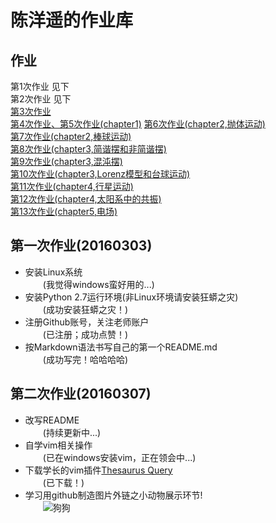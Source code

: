 # **陈洋遥的作业库**  
## 作业
第1次作业 见下  
第2次作业 见下  
[第3次作业](https://github.com/ChenYangyao/computationalphysics_N2013301020169/blob/master/computational.phy_homework3.md)  
[第4次作业、第5次作业(chapter1)](https://github.com/ChenYangyao/computationalphysics_N2013301020169/blob/master/chapter1_201603/README(ch1_homework).md)  
[第6次作业(chapter2,抛体运动)](https://www.zybuluo.com/cyy652415049/note/333582)  
[第7次作业(chapter2,棒球运动)](https://www.zybuluo.com/cyy652415049/note/338769)  
[第8次作业(chapter3,简谐摆和非简谐摆)](https://www.zybuluo.com/cyy652415049/note/347388)  
[第9次作业(chapter3,混沌摆)](https://www.zybuluo.com/cyy652415049/note/355836)  
[第10次作业(chapter3,Lorenz模型和台球运动)](https://www.zybuluo.com/cyy652415049/note/358905)    
[第11次作业(chapter4,行星运动)](https://www.zybuluo.com/cyy652415049/note/363775)  
[第12次作业(chapter4,太阳系中的共振)](https://www.zybuluo.com/cyy652415049/note/378419)  
[第13次作业(chapter5,电场)](https://www.zybuluo.com/cyy652415049/note/387438)  


## 第一次作业(20160303)
* 安装Linux系统  
　　(我觉得windows蛮好用的...)
* 安装Python 2.7运行环境(非Linux环境请安装狂蟒之灾)  
　　(成功安装狂蟒之灾！)
*  注册Github账号，关注老师账户  
　　(已注册；成功点赞！)
*  按Markdown语法书写自己的第一个README.md  
　　(成功写完！哈哈哈哈)

## 第二次作业(20160307)
* 改写README  
　　(持续更新中...)  
* 自学vim相关操作  
　　(已在windows安装vim，正在领会中...)
* 下载学长的vim插件[Thesaurus Query](https://github.com/Ron89/thesaurus_query.vim)  
　　(已下载！)
* 学习用github制造图片外链之小动物展示环节!  
　　![狗狗](https://github.com/ChenYangyao/computationalphysics_N2013301020169/raw/master/QQ.20140629135438.jpg)  



